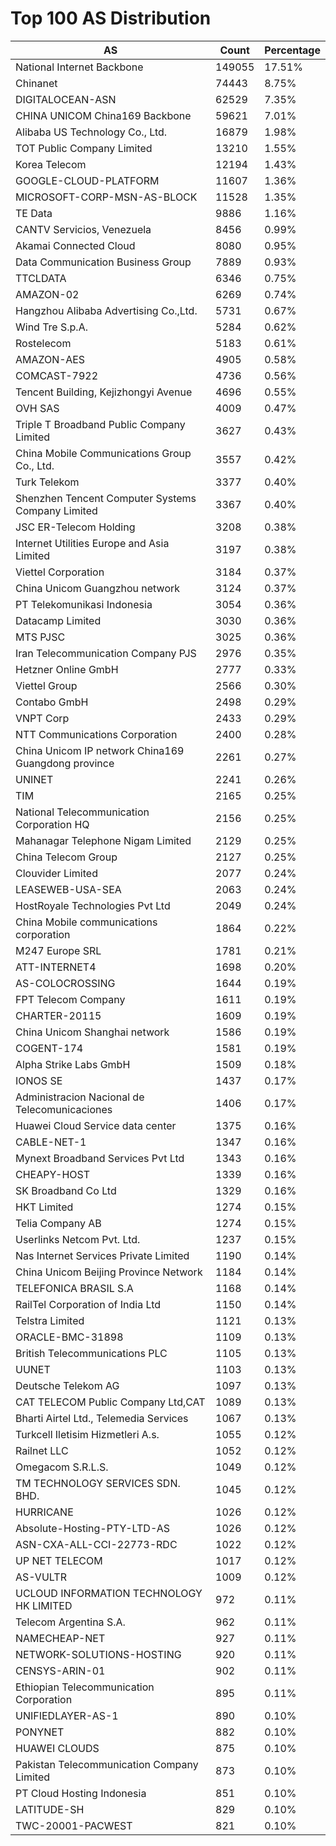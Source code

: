 # Top 100 AS Distribution
| AS | Count | Percentage |
|----|----|----|
| National Internet Backbone | 149055 | 17.51% |
| Chinanet | 74443 | 8.75% |
| DIGITALOCEAN-ASN | 62529 | 7.35% |
| CHINA UNICOM China169 Backbone | 59621 | 7.01% |
| Alibaba US Technology Co., Ltd. | 16879 | 1.98% |
| TOT Public Company Limited | 13210 | 1.55% |
| Korea Telecom | 12194 | 1.43% |
| GOOGLE-CLOUD-PLATFORM | 11607 | 1.36% |
| MICROSOFT-CORP-MSN-AS-BLOCK | 11528 | 1.35% |
| TE Data | 9886 | 1.16% |
| CANTV Servicios, Venezuela | 8456 | 0.99% |
| Akamai Connected Cloud | 8080 | 0.95% |
| Data Communication Business Group | 7889 | 0.93% |
| TTCLDATA | 6346 | 0.75% |
| AMAZON-02 | 6269 | 0.74% |
| Hangzhou Alibaba Advertising Co.,Ltd. | 5731 | 0.67% |
| Wind Tre S.p.A. | 5284 | 0.62% |
| Rostelecom | 5183 | 0.61% |
| AMAZON-AES | 4905 | 0.58% |
| COMCAST-7922 | 4736 | 0.56% |
| Tencent Building, Kejizhongyi Avenue | 4696 | 0.55% |
| OVH SAS | 4009 | 0.47% |
| Triple T Broadband Public Company Limited | 3627 | 0.43% |
| China Mobile Communications Group Co., Ltd. | 3557 | 0.42% |
| Turk Telekom | 3377 | 0.40% |
| Shenzhen Tencent Computer Systems Company Limited | 3367 | 0.40% |
| JSC ER-Telecom Holding | 3208 | 0.38% |
| Internet Utilities Europe and Asia Limited | 3197 | 0.38% |
| Viettel Corporation | 3184 | 0.37% |
| China Unicom Guangzhou network | 3124 | 0.37% |
| PT Telekomunikasi Indonesia | 3054 | 0.36% |
| Datacamp Limited | 3030 | 0.36% |
| MTS PJSC | 3025 | 0.36% |
| Iran Telecommunication Company PJS | 2976 | 0.35% |
| Hetzner Online GmbH | 2777 | 0.33% |
| Viettel Group | 2566 | 0.30% |
| Contabo GmbH | 2498 | 0.29% |
| VNPT Corp | 2433 | 0.29% |
| NTT Communications Corporation | 2400 | 0.28% |
| China Unicom IP network China169 Guangdong province | 2261 | 0.27% |
| UNINET | 2241 | 0.26% |
| TIM | 2165 | 0.25% |
| National Telecommunication Corporation HQ | 2156 | 0.25% |
| Mahanagar Telephone Nigam Limited | 2129 | 0.25% |
| China Telecom Group | 2127 | 0.25% |
| Clouvider Limited | 2077 | 0.24% |
| LEASEWEB-USA-SEA | 2063 | 0.24% |
| HostRoyale Technologies Pvt Ltd | 2049 | 0.24% |
| China Mobile communications corporation | 1864 | 0.22% |
| M247 Europe SRL | 1781 | 0.21% |
| ATT-INTERNET4 | 1698 | 0.20% |
| AS-COLOCROSSING | 1644 | 0.19% |
| FPT Telecom Company | 1611 | 0.19% |
| CHARTER-20115 | 1609 | 0.19% |
| China Unicom Shanghai network | 1586 | 0.19% |
| COGENT-174 | 1581 | 0.19% |
| Alpha Strike Labs GmbH | 1509 | 0.18% |
| IONOS SE | 1437 | 0.17% |
| Administracion Nacional de Telecomunicaciones | 1406 | 0.17% |
| Huawei Cloud Service data center | 1375 | 0.16% |
| CABLE-NET-1 | 1347 | 0.16% |
| Mynext Broadband Services Pvt Ltd | 1343 | 0.16% |
| CHEAPY-HOST | 1339 | 0.16% |
| SK Broadband Co Ltd | 1329 | 0.16% |
| HKT Limited | 1274 | 0.15% |
| Telia Company AB | 1274 | 0.15% |
| Userlinks Netcom Pvt. Ltd. | 1237 | 0.15% |
| Nas Internet Services Private Limited | 1190 | 0.14% |
| China Unicom Beijing Province Network | 1184 | 0.14% |
| TELEFONICA BRASIL S.A | 1168 | 0.14% |
| RailTel Corporation of India Ltd | 1150 | 0.14% |
| Telstra Limited | 1121 | 0.13% |
| ORACLE-BMC-31898 | 1109 | 0.13% |
| British Telecommunications PLC | 1105 | 0.13% |
| UUNET | 1103 | 0.13% |
| Deutsche Telekom AG | 1097 | 0.13% |
| CAT TELECOM Public Company Ltd,CAT | 1089 | 0.13% |
| Bharti Airtel Ltd., Telemedia Services | 1067 | 0.13% |
| Turkcell Iletisim Hizmetleri A.s. | 1055 | 0.12% |
| Railnet LLC | 1052 | 0.12% |
| Omegacom S.R.L.S. | 1049 | 0.12% |
| TM TECHNOLOGY SERVICES SDN. BHD. | 1045 | 0.12% |
| HURRICANE | 1026 | 0.12% |
| Absolute-Hosting-PTY-LTD-AS | 1026 | 0.12% |
| ASN-CXA-ALL-CCI-22773-RDC | 1022 | 0.12% |
| UP NET TELECOM | 1017 | 0.12% |
| AS-VULTR | 1009 | 0.12% |
| UCLOUD INFORMATION TECHNOLOGY HK LIMITED | 972 | 0.11% |
| Telecom Argentina S.A. | 962 | 0.11% |
| NAMECHEAP-NET | 927 | 0.11% |
| NETWORK-SOLUTIONS-HOSTING | 920 | 0.11% |
| CENSYS-ARIN-01 | 902 | 0.11% |
| Ethiopian Telecommunication Corporation | 895 | 0.11% |
| UNIFIEDLAYER-AS-1 | 890 | 0.10% |
| PONYNET | 882 | 0.10% |
| HUAWEI CLOUDS | 875 | 0.10% |
| Pakistan Telecommunication Company Limited | 873 | 0.10% |
| PT Cloud Hosting Indonesia | 851 | 0.10% |
| LATITUDE-SH | 829 | 0.10% |
| TWC-20001-PACWEST | 821 | 0.10% |
